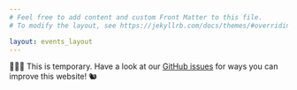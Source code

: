 ```yaml
---
# Feel free to add content and custom Front Matter to this file.
# To modify the layout, see https://jekyllrb.com/docs/themes/#overriding-theme-defaults

layout: events_layout
---
```


👷🏻‍♀️ This is temporary. Have a look at our [GitHub issues](https://github.com/codecurious-bln/CC-website/issues
) for ways you can improve this website! 🐿
